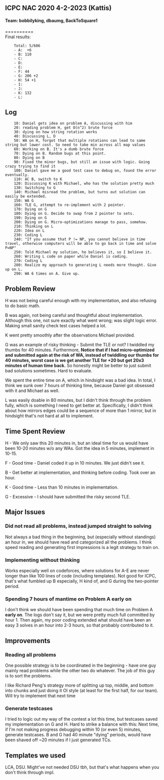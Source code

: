 ## ICPC NAC 2020 4-2-2023 (Kattis)
#### Team: bobbilyking, dbaumg, BackToSquare1
==========  
Final results:
```
	Total: 5/606
	- A:  +6
	- B: 110
	- C:
	- D:
	- E:
	- F: 44
	- G: 206 +2
	- H: 54 +1
	- I:
	- J:
	- K: 132
	- L:
```

## Log

```
	10: Daniel gets idea on problem A, discussing with him
	20: reading problem H, get O(n^2) brute force
	30: dying on how string rotation works
	40: Discussing L, D
	50: WA on H, forgot that multiple rotations can lead to same string but lower cost. So need to take min across all map values
	60: Working on B. It's a dumb brute force
	70: Dying on B. Random bugs at this point.
	80: Dying on B
	90: Fixed the minor bugs, but still an issue with logic. Going crazy trying to find it
	100: Daniel gave me a good test case to debug on, found the error eventually.
	110: AC B, switch to K
	120: Discussing K with Michael, who has the solution pretty much
	130: Switching to G
	140: Michael misread the problem, but turns out solution can easily be extended.
	150: WA G
	160: TLE G, attempt to re-implement with 2 pointer.
	170: Dying on G
	180: Dying on G. Decide to swap from 2 pointer to sets.
	190: Dying on G
	200: Dying on G. Micro-optimizations manage to pass, somehow.
	210: Thinking on L
	220: Idea on L
	230: Coding L
	240: "If you assume that P != NP, you cannot believe in time travel, otherwise computers will be able to go back in time and solve P=NP"
	250: Told Michael my solution, he believes it, so I believe it.
	260: Writing L code on paper while Daniel is coding.
	270: Coding L
	280: Realize my approach to generating L needs more thought. Give up on L.
	290: WA 6 times on A. Give up.
```

## Problem Review

H was not being careful enough with my implementation, and also refusing to do basic math.

B was again, not being careful and thoughtful about implementation. Although this one, not sure exactly what went wrong; was slight logic error. Making small sanity check test cases helped a lot.

K went pretty smoothly after the observations Michael provided.

G was an example of risky thinking - Submit the TLE or not? I twiddled my thumbs for 40 minutes. Furthermore, **Notice that if I had micro-optimized and submitted again at the risk of WA, instead of twiddling our thumbs for 40 minutes, worst case is we get another TLE for +20 but get 20x3 minutes of human time back.** So honestly might be better to just submit bad solutions sometimes. Hard to evaluate.

We spent the entire time on A, which in hindsight was a bad idea. In total, I think we sunk over 7 hours of thinking time, because Daniel got obsessed with it and Michael as well.

L was easily doable in 80 minutes, but I didn't think through the problem fully, which is something I need to get better at. Specifically, I didn't think about how mirrors edges could be a sequence of more than 1 mirror, but in hindsight that's not hard at all to implement.

## Time Spent Review

H - We only saw this 20 minutes in, but an ideal time for us would have been 10-20 minutes w/o any WAs. Got the idea in 5 minutes, implement in 10-15.

F - Good time - Daniel coded it up in 10 minutes. We just didn't see it.

B - Get better at implementation, and thinking before coding. Took over an hour.

K - Good time - Less than 10 minutes in implementation.

G - Excessive - I should have submitted the risky second TLE.

## Major Issues

### Did not read all problems, instead jumped straight to solving

Not always a bad thing in the beginning, but (especially without standings) an hour in, we should have read and categorized all the problems. I think speed reading and generating first impressions is a legit strategy to train on.

### Implementing without thinking

Works especially well on codeforces, where solutions for A-E are never longer than like 100 lines of code (including templates). Not good for ICPC, that's what fumbled up B especially, H kind of, and G during the two-pointer period.

### Spending 7 hours of mantime on Problem A **early on**

I don't think we should have been spending that much time on Problem A **early on**. The logs don't say it, but we were pretty much full committed by hour 1. Then again, my poor coding extended what should have been an easy 3 solves in an hour into 2-3 hours, so that probably contributed to it.

## Improvements

### Reading all problems

One possible strategy is to be coordinated in the beginning - have one guy mainly read problems while the other two do whatever. The job of this guy is to sort the problems.

I like Richard Peng's strategy more of splitting up top, middle, and bottom into chunks and just doing it OI style (at least for the first half, for our team). Will try to implement that next time

### Generate testcases

I tried to logic out my way of the contest a lot this time, but testcases saved my implementation on G and H. Hard to strike a balance with this: Next time, if I'm not making progress debugging within 10 (or even 5) minutes, generate testcases. B and G had 40 minute "dying" periods, would have been shaved off ~20 minutes if I just generated TCs.

## Templates we used

LCA, DSU. Might've not needed DSU tbh, but that's what happens when you don't think through impl.

